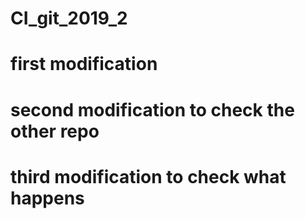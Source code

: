 # CI_git_2019_2
# first modification
# second modification to check the other repo
# third modification to check what happens